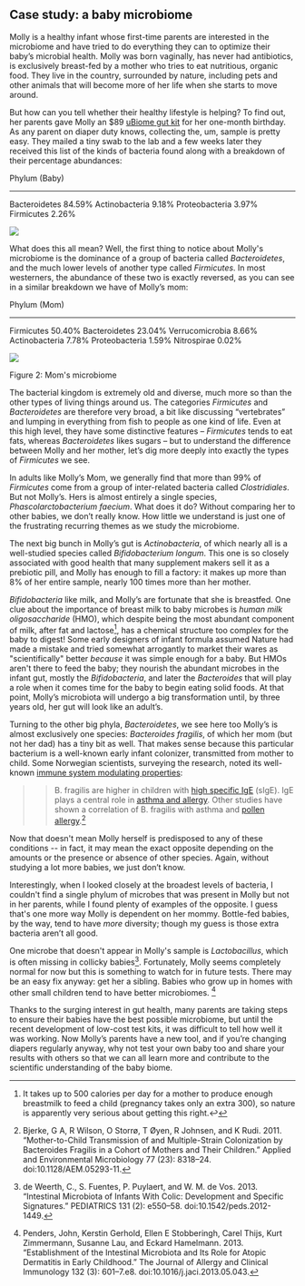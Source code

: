 <span id="peeking-into-a-baby-biome" class="anchor"><span id="OLE_LINK1" class="anchor"></span></span>Case study: a baby microbiome
-----------------------------------------------------------------------------------------------------------------------------------

Molly is a healthy infant whose first-time parents are interested in the microbiome and have tried to do everything they can to optimize their baby’s microbial health. Molly was born vaginally, has never had antibiotics, is exclusively breast-fed by a mother who tries to eat nutritious, organic food. They live in the country, surrounded by nature, including pets and other animals that will become more of her life when she starts to move around.

But how can you tell whether their healthy lifestyle is helping? To find out, her parents gave Molly an \$89 [uBiome gut kit](http://bit.ly/1LIl2ZF) for her one-month birthday. As any parent on diaper duty knows, collecting the, um, sample is pretty easy. They mailed a tiny swab to the lab and a few weeks later they received this list of the kinds of bacteria found along with a breakdown of their percentage abundances:

  Phylum (Baby)    
  ---------------- --------
  Bacteroidetes    84.59%
  Actinobacteria   9.18%
  Proteobacteria   3.97%
  Firmicutes       2.26%

![](./images/media/babybiome1.jpg)

What does this all mean? Well, the first thing to notice about Molly's microbiome is the dominance of a group of bacteria called *Bacteroidetes*, and the much lower levels of another type called *Firmicutes*. In most westerners, the abundance of these two is exactly reversed, as you can see in a similar breakdown we have of Molly’s mom:

  Phylum (Mom)      
  ----------------- --------
  Firmicutes        50.40%
  Bacteroidetes     23.04%
  Verrucomicrobia   8.66%
  Actinobacteria    7.78%
  Proteobacteria    1.59%
  Nitrospirae       0.02%

![](./images/media/mombiome1.jpg)

Figure 2: Mom's microbiome

The bacterial kingdom is extremely old and diverse, much more so than the other types of living things around us. The categories *Firmicutes* and *Bacteroidetes* are therefore very broad, a bit like discussing “vertebrates” and lumping in everything from fish to people as one kind of life. Even at this high level, they have some distinctive features – *Firmicutes* tends to eat fats, whereas *Bacteroidetes* likes sugars – but to understand the difference between Molly and her mother, let’s dig more deeply into exactly the types of *Firmicutes* we see.

In adults like Molly’s Mom, we generally find that more than 99% of *Firmicutes* come from a group of inter-related bacteria called *Clostridiales*. But not Molly’s. Hers is almost entirely a single species, *Phascolarctobacterium faecium*. What does it do? Without comparing her to other babies, we don’t really know. How little we understand is just one of the frustrating recurring themes as we study the microbiome.

The next big bunch in Molly’s gut is *Actinobacteria*, of which nearly all is a well-studied species called *Bifidobacterium longum*. This one is so closely associated with good health that many supplement makers sell it as a prebiotic pill, and Molly has enough to fill a factory: it makes up more than 8% of her entire sample, nearly 100 times more than her mother.

*Bifidobacteria* like milk, and Molly’s are fortunate that she is breastfed. One clue about the importance of breast milk to baby microbes is *human milk oligosaccharide* (HMO), which despite being the most abundant component of milk, after fat and lactose[^1], has a chemical structure too complex for the baby to digest! Some early designers of infant formula assumed Nature had made a mistake and tried somewhat arrogantly to market their wares as "scientifically" better *because* it was simple enough for a baby. But HMOs aren't there to feed the baby; they nourish the abundant microbes in the infant gut, mostly the *Bifidobacteria*, and later the *Bacteroides* that will play a role when it comes time for the baby to begin eating solid foods. At that point, Molly’s microbiota will undergo a big transformation until, by three years old, her gut will look like an adult’s.

Turning to the other big phyla, *Bacteroidetes*, we see here too Molly’s is almost exclusively one species: *Bacteroides fragilis*, of which her mom (but not her dad) has a tiny bit as well. That makes sense because this particular bacterium is a well-known early infant colonizer, transmitted from mother to child. Some Norwegian scientists, surveying the research, noted its well-known [immune system modulating properties](http://aem.asm.org/content/77/23/8318.full):

> > B. fragilis are higher in children with [high specific IgE](http://aem.asm.org/content/77/23/8318.full#ref-32) (sIgE). IgE plays a central role in [asthma and allergy](http://aem.asm.org/content/77/23/8318.full#ref-34). Other studies have shown a correlation of B. fragilis with asthma and [pollen allergy](http://aem.asm.org/content/77/23/8318.full#ref-19).[^2]

Now that doesn't mean Molly herself is predisposed to any of these conditions -- in fact, it may mean the exact opposite depending on the amounts or the presence or absence of other species. Again, without studying a lot more babies, we just don’t know.

Interestingly, when I looked closely at the broadest levels of bacteria, I couldn't find a single phylum of microbes that was present in Molly but not in her parents, while I found plenty of examples of the opposite. I guess that's one more way Molly is dependent on her mommy. Bottle-fed babies, by the way, tend to have *more* diversity; though my guess is those extra bacteria aren’t all good.

One microbe that doesn't appear in Molly's sample is *Lactobacillus*, which is often missing in collicky babies[^3]. Fortunately, Molly seems completely normal for now but this is something to watch for in future tests. There may be an easy fix anyway: get her a sibling. Babies who grow up in homes with other small children tend to have better microbiomes. [^4]

Thanks to the surging interest in gut health, many parents are taking steps to ensure their babies have the best possible microbiome, but until the recent development of low-cost test kits, it was difficult to tell how well it was working. Now Molly’s parents have a new tool, and if you’re changing diapers regularly anyway, why not test your own baby too and share your results with others so that we can all learn more and contribute to the scientific understanding of the baby biome.

[^1]: It takes up to 500 calories per day for a mother to produce enough breastmilk to feed a child (pregnancy takes only an extra 300), so nature is apparently very serious about getting this right.↩

[^2]: Bjerke, G A, R Wilson, O Storrø, T Øyen, R Johnsen, and K Rudi. 2011. “Mother-to-Child Transmission of and Multiple-Strain Colonization by Bacteroides Fragilis in a Cohort of Mothers and Their Children.” Applied and Environmental Microbiology 77 (23): 8318–24. doi:10.1128/AEM.05293-11.

[^3]: de Weerth, C., S. Fuentes, P. Puylaert, and W. M. de Vos. 2013. “Intestinal Microbiota of Infants With Colic: Development and Specific Signatures.” PEDIATRICS 131 (2): e550–58. doi:10.1542/peds.2012-1449.

[^4]: Penders, John, Kerstin Gerhold, Ellen E Stobberingh, Carel Thijs, Kurt Zimmermann, Susanne Lau, and Eckard Hamelmann. 2013. “Establishment of the Intestinal Microbiota and Its Role for Atopic Dermatitis in Early Childhood.” The Journal of Allergy and Clinical Immunology 132 (3): 601–7.e8. doi:10.1016/j.jaci.2013.05.043.
